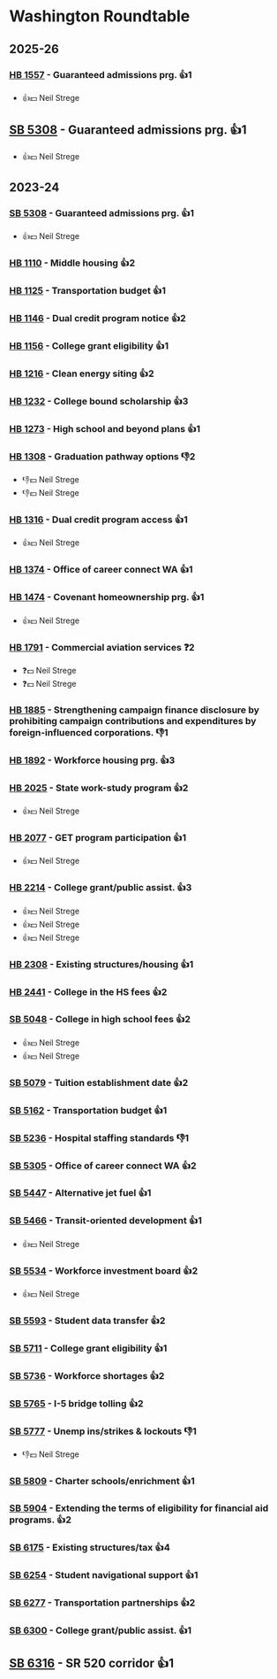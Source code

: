 # Washington Roundtable
## 2025-26

### [HB 1557](/bill/2025-26/hb/1557/) - Guaranteed admissions prg. 👍1  
* 👍💵 Neil Strege

## [SB 5308](/bill/2025-26/sb/5308/) - Guaranteed admissions prg. 👍1  
* 👍💵 Neil Strege

## 2023-24

### [SB 5308](/bill/2023-24/sb/5308/) - Guaranteed admissions prg. 👍1  
* 👍💵 Neil Strege

### [HB 1110](/bill/2023-24/hb/1110/) - Middle housing 👍2  

### [HB 1125](/bill/2023-24/hb/1125/) - Transportation budget 👍1  

### [HB 1146](/bill/2023-24/hb/1146/) - Dual credit program notice 👍2  

### [HB 1156](/bill/2023-24/hb/1156/) - College grant eligibility 👍1  

### [HB 1216](/bill/2023-24/hb/1216/) - Clean energy siting 👍2  

### [HB 1232](/bill/2023-24/hb/1232/) - College bound scholarship 👍3  

### [HB 1273](/bill/2023-24/hb/1273/) - High school and beyond plans 👍1  

### [HB 1308](/bill/2023-24/hb/1308/) - Graduation pathway options  👎2 
* 👎💵 Neil Strege
* 👎💵 Neil Strege

### [HB 1316](/bill/2023-24/hb/1316/) - Dual credit program access 👍1  
* 👍💵 Neil Strege

### [HB 1374](/bill/2023-24/hb/1374/) - Office of career connect WA 👍1  

### [HB 1474](/bill/2023-24/hb/1474/) - Covenant homeownership prg. 👍1  
* 👍💵 Neil Strege

### [HB 1791](/bill/2023-24/hb/1791/) - Commercial aviation services   ❓2
* ❓💵 Neil Strege
* ❓💵 Neil Strege

### [HB 1885](/bill/2023-24/hb/1885/) - Strengthening campaign finance disclosure by prohibiting campaign contributions and expenditures by foreign-influenced corporations.  👎1 

### [HB 1892](/bill/2023-24/hb/1892/) - Workforce housing prg. 👍3  

### [HB 2025](/bill/2023-24/hb/2025/) - State work-study program 👍2  
* 👍💵 Neil Strege

### [HB 2077](/bill/2023-24/hb/2077/) - GET program participation 👍1  
* 👍💵 Neil Strege

### [HB 2214](/bill/2023-24/hb/2214/) - College grant/public assist. 👍3  
* 👍💵 Neil Strege
* 👍💵 Neil Strege
* 👍💵 Neil Strege

### [HB 2308](/bill/2023-24/hb/2308/) - Existing structures/housing 👍1  

### [HB 2441](/bill/2023-24/hb/2441/) - College in the HS fees 👍2  

### [SB 5048](/bill/2023-24/sb/5048/) - College in high school fees 👍2  
* 👍💵 Neil Strege
* 👍💵 Neil Strege

### [SB 5079](/bill/2023-24/sb/5079/) - Tuition establishment date 👍2  

### [SB 5162](/bill/2023-24/sb/5162/) - Transportation budget 👍1  

### [SB 5236](/bill/2023-24/sb/5236/) - Hospital staffing standards  👎1 

### [SB 5305](/bill/2023-24/sb/5305/) - Office of career connect WA 👍2  

### [SB 5447](/bill/2023-24/sb/5447/) - Alternative jet fuel 👍1  

### [SB 5466](/bill/2023-24/sb/5466/) - Transit-oriented development 👍1  
* 👍💵 Neil Strege

### [SB 5534](/bill/2023-24/sb/5534/) - Workforce investment board 👍2  
* 👍💵 Neil Strege

### [SB 5593](/bill/2023-24/sb/5593/) - Student data transfer 👍2  

### [SB 5711](/bill/2023-24/sb/5711/) - College grant eligibility 👍1  

### [SB 5736](/bill/2023-24/sb/5736/) - Workforce shortages 👍2  

### [SB 5765](/bill/2023-24/sb/5765/) - I-5 bridge tolling 👍2  

### [SB 5777](/bill/2023-24/sb/5777/) - Unemp ins/strikes & lockouts  👎1 
* 👎💵 Neil Strege

### [SB 5809](/bill/2023-24/sb/5809/) - Charter schools/enrichment 👍1  

### [SB 5904](/bill/2023-24/sb/5904/) - Extending the terms of eligibility for financial aid programs. 👍2  

### [SB 6175](/bill/2023-24/sb/6175/) - Existing structures/tax 👍4  

### [SB 6254](/bill/2023-24/sb/6254/) - Student navigational support 👍1  

### [SB 6277](/bill/2023-24/sb/6277/) - Transportation partnerships 👍2  

### [SB 6300](/bill/2023-24/sb/6300/) - College grant/public assist. 👍1  

## [SB 6316](/bill/2023-24/sb/6316/) - SR 520 corridor 👍1  
